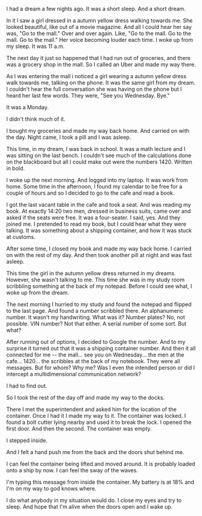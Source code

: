 I had a dream a few nights ago. It was a short sleep. And a short dream. 


In it I saw a girl dressed in a autumn yellow dress walking towards me. She looked beautiful, like out of a movie magazine. And all I could hear her say was, "Go to the mall." Over and over again. Like, "Go to the mall. Go to the mall. Go to the mall." Her voice becoming louder each time. I woke up from my sleep. It was 11 a.m.



The next day it just so happened that I had run out of groceries, and there was a grocery shop in the mall. So I called an Uber and made my way there. 


As I was entering the mall i noticed a girl wearing a autumn yellow dress walk towards me, talking on the phone. It was the same girl from my dream. I couldn't hear the full conversation she was having on the phone but I heard her last few words. They were, "See you Wednesday. Bye." 

It was a Monday. 


I didn't think much of it. 


I bought my groceries and made my way back home. And carried on with the day. Night came, I took a pill and I was asleep. 



This time, in my dream, I was back in school. It was a math lecture and I was sitting on the last bench. I couldn't see much of the calculations done on the blackboard but all I could make out were the numbers 1420. Written in bold. 



I woke up the next morning. And logged into my laptop. It was work from home. Some time in the afternoon, I found my calendar to be free for a couple of hours and so I decided to go to the cafe and read a book. 



I got the last vacant table in the cafe and took a seat. And was reading my book. At exactly 14:20 two men, dressed in business suits, came over and asked if the seats were free. It was a four-seater. I said, yes. And they joined me. I pretended to read my book, but I could hear what they were talking. It was something about a shipping container, and how it was stuck at customs. 



After some time, I closed my book and made my way back home. I carried on with the rest of my day. And then took another pill at night and was fast asleep. 


This time the girl in the autumn yellow dress returned in my dreams. However, she wasn't talking to me. This time she was in my study room scribbling something at the back of my notepad. Before I could see what, I woke up from the dream. 



The next morning I hurried to my study and found the notepad and flipped to the last page. And found a number scribbled there. An alphanumeric number. It wasn't my handwriting. What was it? Number plates? No, not possible. VIN number? Not that either. A serial number of some sort. But what? 


After running out of options, I decided to Google the number. And to my surprise it turned out that it was a shipping container number. And then it all connected for me -- the mall... see you on Wednesday... the men at the cafe... 1420... the scribbles at the back of my notebook. They were all messages. But for whom? Why me? Was I even the intended person or did I intercept a multidimensional communication network?

I had to find out. 


So I took the rest of the day off and made my way to the docks. 


There I met the superintendent and asked him for the location of the container. Once I had it I made my way to it. The container was locked. I found a bolt cutter lying nearby and used it to break the lock. I opened the first door. And then the second. The container was empty. 


I stepped inside. 


And I felt a hand push me from the back and the doors shut behind me. 


I can feel the container being lifted and moved around. It is probably loaded onto a ship by now. I can feel the sway of the waves. 


I'm typing this message from inside the container. My battery is at 18% and I'm on my way to god knows where. 


I do what anybody in my situation would do. I close my eyes and try to sleep. And hope that I'm alive when the doors open and I wake up.